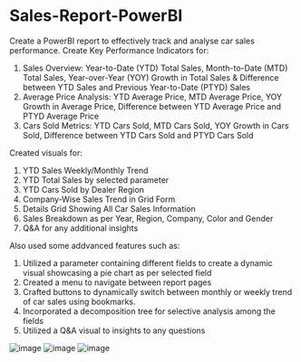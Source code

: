# Sales-Report-PowerBI

Create a PowerBI report to effectively track and analyse car sales performance.
Create Key Performance Indicators for:  
1. Sales Overview: Year-to-Date (YTD) Total Sales, Month-to-Date (MTD) Total Sales, Year-over-Year (YOY) Growth in Total Sales & Difference between YTD Sales and Previous Year-to-Date (PTYD) Sales
2. Average Price Analysis: YTD Average Price, MTD Average Price, YOY Growth in Average Price, Difference between YTD Average Price and PTYD Average Price
3. Cars Sold Metrics: YTD Cars Sold, MTD Cars Sold, YOY Growth in Cars Sold, Difference between YTD Cars Sold and PTYD Cars Sold

Created visuals for:
1. YTD Sales Weekly/Monthly Trend
2. YTD Total Sales by selected parameter
3. YTD Cars Sold by Dealer Region
4. Company-Wise Sales Trend in Grid Form
5. Details Grid Showing All Car Sales Information
6. Sales Breakdown as per Year, Region, Company, Color and Gender
7. Q&A for any additional insights

Also used some addvanced features such as:
1. Utilized a parameter containing different fields to create a dynamic visual showcasing a pie chart as per selected field
2. Created a menu to navigate between report pages
3. Crafted buttons to dynamically switch between monthly or weekly trend of car sales using bookmarks.
4. Incorporated a decomposition tree for selective analysis among the fields
5. Utilized a Q&A visual to insights to any questions


![image](https://github.com/PranavP4tel/Sales-Report-PowerBI/assets/89249812/3c382c97-9fa6-4528-878f-46e92e56cc2a)
![image](https://github.com/PranavP4tel/Sales-Report-PowerBI/assets/89249812/eb909630-34d7-4a71-baaf-49ce7e07c20e)
![image](https://github.com/PranavP4tel/Sales-Report-PowerBI/assets/89249812/24e9211d-c3fb-4903-8d13-47eea05611d3)



    

